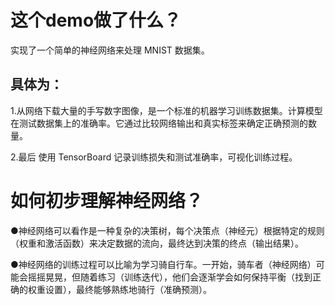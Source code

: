 # 这个demo做了什么？
实现了一个简单的神经网络来处理 MNIST 数据集。

## 具体为：
1.从网络下载大量的手写数字图像，是一个标准的机器学习训练数据集。计算模型在测试数据集上的准确率。它通过比较网络输出和真实标签来确定正确预测的数量。

2.最后 使用 TensorBoard 记录训练损失和测试准确率，可视化训练过程。

# 如何初步理解神经网络？
●神经网络可以看作是一种复杂的决策树，每个决策点（神经元）根据特定的规则（权重和激活函数）来决定数据的流向，最终达到决策的终点（输出结果）。

●神经网络的训练过程可以比喻为学习骑自行车。一开始，骑车者（神经网络）可能会摇摇晃晃，但随着练习（训练迭代），他们会逐渐学会如何保持平衡（找到正确的权重设置），最终能够熟练地骑行（准确预测）。
